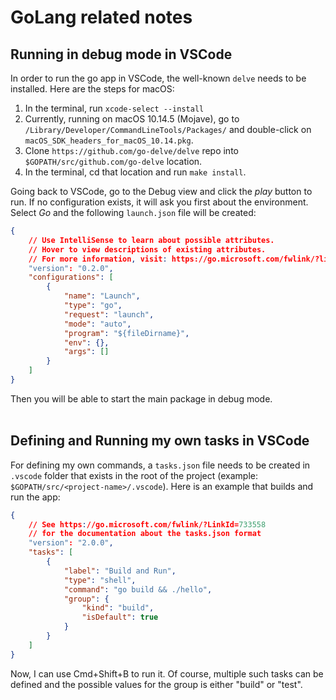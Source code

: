 # GoLang related notes

## Running in debug mode in VSCode

In order to run the go app in VSCode, the well-known `delve` needs to be installed.
Here are the steps for macOS:
1. In the terminal, run `xcode-select --install`
2. Currently, running on macOS 10.14.5 (Mojave), go to `/Library/Developer/CommandLineTools/Packages/` and double-click on `macOS_SDK_headers_for_macOS_10.14.pkg`.
3. Clone `https://github.com/go-delve/delve` repo into `$GOPATH/src/github.com/go-delve` location.
4. In the terminal, cd that location and run `make install`.

Going back to VSCode, go to the Debug view and click the _play_ button to run. If no configuration exists, it will ask you first about the environment. Select _Go_ and the following `launch.json` file will be created:
```json
{
    // Use IntelliSense to learn about possible attributes.
    // Hover to view descriptions of existing attributes.
    // For more information, visit: https://go.microsoft.com/fwlink/?linkid=830387
    "version": "0.2.0",
    "configurations": [
        {
            "name": "Launch",
            "type": "go",
            "request": "launch",
            "mode": "auto",
            "program": "${fileDirname}",
            "env": {},
            "args": []
        }
    ]
}
```

Then you will be able to start the main package in debug mode.
<br/> <br/>


## Defining and Running my own tasks in VSCode

For defining my own commands, a `tasks.json` file needs to be created in `.vscode` folder that exists in the root of the project (example: `$GOPATH/src/<project-name>/.vscode`).
Here is an example that builds and run the app:

```json
{
    // See https://go.microsoft.com/fwlink/?LinkId=733558
    // for the documentation about the tasks.json format
    "version": "2.0.0",
    "tasks": [
        {
            "label": "Build and Run",
            "type": "shell",
            "command": "go build && ./hello",
            "group": {
                "kind": "build",
                "isDefault": true
            }
        }
    ]
}

```

Now, I can use Cmd+Shift+B to run it. Of course, multiple such tasks can be defined and the possible values for the group is either "build" or "test".


